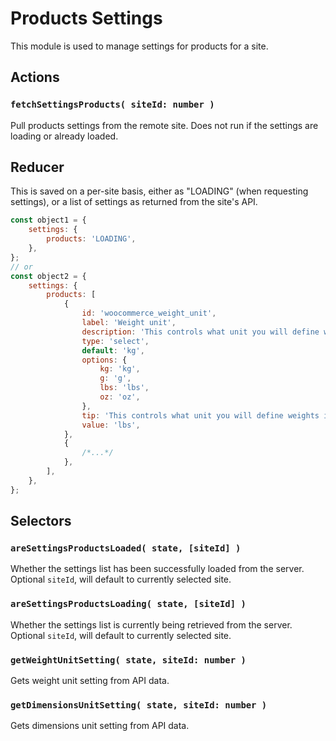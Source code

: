 # Products Settings

This module is used to manage settings for products for a site.

## Actions

### `fetchSettingsProducts( siteId: number )`

Pull products settings from the remote site. Does not run if the settings are loading or already loaded.

## Reducer

This is saved on a per-site basis, either as "LOADING" (when requesting settings), or a list of settings as returned from the site's API.

```js
const object1 = {
	settings: {
		products: 'LOADING',
	},
};
// or
const object2 = {
	settings: {
		products: [
			{
				id: 'woocommerce_weight_unit',
				label: 'Weight unit',
				description: 'This controls what unit you will define weights in.',
				type: 'select',
				default: 'kg',
				options: {
					kg: 'kg',
					g: 'g',
					lbs: 'lbs',
					oz: 'oz',
				},
				tip: 'This controls what unit you will define weights in.',
				value: 'lbs',
			},
			{
				/*...*/
			},
		],
	},
};
```

## Selectors

### `areSettingsProductsLoaded( state, [siteId] )`

Whether the settings list has been successfully loaded from the server. Optional `siteId`, will default to currently selected site.

### `areSettingsProductsLoading( state, [siteId] )`

Whether the settings list is currently being retrieved from the server. Optional `siteId`, will default to currently selected site.

### `getWeightUnitSetting( state, siteId: number )`

Gets weight unit setting from API data.

### `getDimensionsUnitSetting( state, siteId: number )`

Gets dimensions unit setting from API data.
